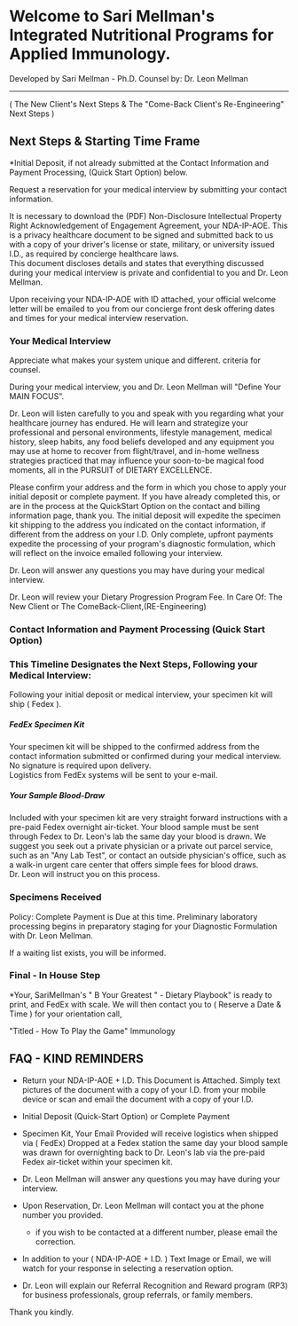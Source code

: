 
# Welcome to Sari Mellman's Integrated Nutritional Programs for Applied Immunology.

Developed by Sari Mellman - Ph.D.  Counsel by: Dr. Leon Mellman
_______________________________________________________________
( The New Client's Next Steps & The "Come-Back Client's Re-Engineering"  Next Steps )

        

## Next Steps & Starting Time Frame
 
*Initial Deposit, if not already submitted at the Contact Information and Payment Processing, (Quick Start Option) below. 

Request a reservation for your medical interview by submitting your contact information.

It is necessary to download the (PDF) Non-Disclosure Intellectual Property Right Acknowledgement of Engagement Agreement, your NDA-IP-AOE.  This is a privacy healthcare document to be signed and submitted back to us with a copy of your driver's license or state, military, or university issued I.D., as required by concierge healthcare laws.  
This document discloses details and states that everything discussed during your medical interview is private and confidential to you and Dr. Leon Mellman.

Upon receiving your NDA-IP-AOE with ID attached, your official welcome letter will be emailed to you from our concierge front desk offering dates and times for your medical interview reservation.

### Your Medical Interview
Appreciate what makes your system unique and different. criteria for counsel.

During your medical interview, you and Dr. Leon Mellman will "Define Your MAIN FOCUS".  

Dr. Leon will listen carefully to you and speak with you regarding what your healthcare journey has endured. He will learn and strategize your professional and personal environments, lifestyle management, medical history, sleep habits, any food beliefs developed and any equipment you may use at home to recover from flight/travel, and in-home wellness strategies practiced that may influence your soon-to-be magical food moments, all in the PURSUIT of DIETARY EXCELLENCE. 
 
Please confirm your address and the form in which you chose to apply your initial deposit or complete payment. If you have already completed this, or are in the process at the QuickStart Option on the contact and billing information page, thank you.  The initial deposit will expedite the specimen kit shipping to the address you indicated on the contact information, if different from the address on your I.D.  Only complete, upfront payments expedite the processing of your program's diagnostic formulation, which will reflect on the invoice emailed following your interview.

Dr. Leon will answer any questions you may have during your medical interview. 

Dr. Leon will review your Dietary Progression Program Fee.
In Care Of: The New Client or The ComeBack-Client,(RE-Engineering)

### Contact Information and Payment Processing (Quick Start Option)

<!--( Short cut to Header: "Dietary Program Fee" )-->

### This Timeline Designates the Next Steps, Following your Medical Interview:

Following your initial deposit or medical interview, your specimen kit will ship ( Fedex ).

##### FedEx Specimen Kit
Your specimen kit will be shipped to the confirmed address from the contact information submitted or confirmed during your medical interview.
No signature is required upon delivery.  
Logistics from FedEx systems will be sent to your e-mail.

##### Your Sample Blood-Draw

Included with your specimen kit are very straight forward instructions with a pre-paid Fedex overnight air-ticket. Your blood sample must be sent through Fedex to Dr. Leon's lab the same day your blood is drawn.  We suggest you seek out a private physician or a private out parcel service, such as an "Any Lab Test", or contact an outside physician's office, such as a walk-in urgent care center that offers simple fees for blood draws.  
Dr. Leon will instruct you on this process.

### Specimens Received
 
Policy:
Complete Payment is Due at this time.
Preliminary laboratory processing begins in preparatory staging for your Diagnostic Formulation with Dr. Leon Mellman.
 
If a waiting list exists, you will be informed.

### Final - In House Step

*Your,  SariMellman's " B Your Greatest " - Dietary Playbook" is ready to print, and FedEx with scale.  We will then contact you to ( Reserve a Date & Time ) for your orientation call,
                                             
"Titled - How To Play the Game" Immunology
                   

## FAQ - KIND REMINDERS
 
- Return your NDA-IP-AOE + I.D. 
 This Document is Attached.
 Simply text pictures of the document with a copy of your I.D. from your mobile device or scan and email the document with a copy of your I.D.

- Initial Deposit (Quick-Start Option) or Complete Payment 

- Specimen Kit, Your Email Provided will receive logistics when shipped via ( FedEx) Dropped at a Fedex station the same day your blood sample was drawn for overnighting back to Dr. Leon's lab via the pre-paid Fedex air-ticket within your specimen kit. 

- Dr. Leon Mellman will answer any questions you may have during your interview. 

- Upon Reservation, Dr. Leon Mellman will contact you at the phone number you provided. 

	- if you wish to be contacted at a different number, please email the correction.

- In addition to your ( NDA-IP-AOE + I.D. ) Text Image or Email, we will watch for your response in selecting a reservation option.

- Dr. Leon will explain our Referral Recognition and Reward program (RP3) for business professionals, group referrals, or family members.

Thank you kindly.


 
<!--| Contact Information and Payment Processing, (Quick Start Option)
-->


<!--( Shortcut )  Why We'Re Unique  |  Program Benefits 
-->
